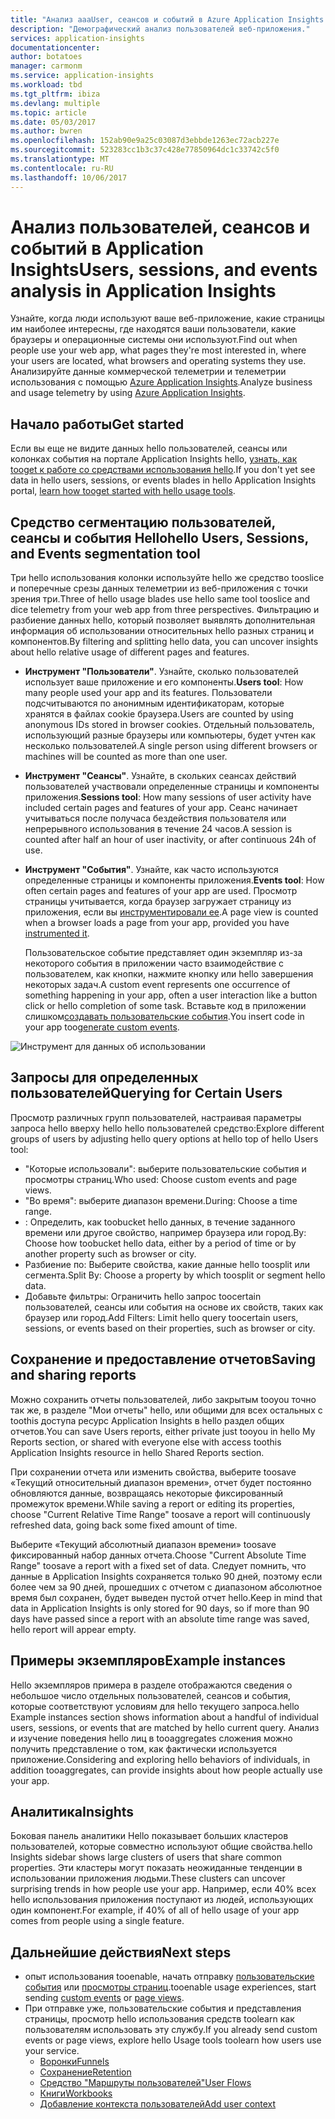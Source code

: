 ```yaml
---
title: "Анализ aaaUser, сеансов и событий в Azure Application Insights | Документы Microsoft"
description: "Демографический анализ пользователей веб-приложения."
services: application-insights
documentationcenter: 
author: botatoes
manager: carmonm
ms.service: application-insights
ms.workload: tbd
ms.tgt_pltfrm: ibiza
ms.devlang: multiple
ms.topic: article
ms.date: 05/03/2017
ms.author: bwren
ms.openlocfilehash: 152ab90e9a25c03087d3ebbde1263ec72acb227e
ms.sourcegitcommit: 523283cc1b3c37c428e77850964dc1c33742c5f0
ms.translationtype: MT
ms.contentlocale: ru-RU
ms.lasthandoff: 10/06/2017
---
```

# <a name="users-sessions-and-events-analysis-in-application-insights"></a><span data-ttu-id="e5fe7-103">Анализ пользователей, сеансов и событий в Application Insights</span><span class="sxs-lookup"><span data-stu-id="e5fe7-103">Users, sessions, and events analysis in Application Insights</span></span>

<span data-ttu-id="e5fe7-104">Узнайте, когда люди используют ваше веб-приложение, какие страницы им наиболее интересны, где находятся ваши пользователи, какие браузеры и операционные системы они используют.</span><span class="sxs-lookup"><span data-stu-id="e5fe7-104">Find out when people use your web app, what pages they're most interested in, where your users are located, what browsers and operating systems they use.</span></span> <span data-ttu-id="e5fe7-105">Анализируйте данные коммерческой телеметрии и телеметрии использования с помощью [Azure Application Insights](app-insights-overview.md).</span><span class="sxs-lookup"><span data-stu-id="e5fe7-105">Analyze business and usage telemetry by using [Azure Application Insights](app-insights-overview.md).</span></span>

## <a name="get-started"></a><span data-ttu-id="e5fe7-106">Начало работы</span><span class="sxs-lookup"><span data-stu-id="e5fe7-106">Get started</span></span>

<span data-ttu-id="e5fe7-107">Если вы еще не видите данных hello пользователей, сеансы или колонках события на портале Application Insights hello, [узнать, как tooget к работе со средствами использования hello](app-insights-usage-overview.md).</span><span class="sxs-lookup"><span data-stu-id="e5fe7-107">If you don't yet see data in hello users, sessions, or events blades in hello Application Insights portal, [learn how tooget started with hello usage tools](app-insights-usage-overview.md).</span></span>

## <a name="hello-users-sessions-and-events-segmentation-tool"></a><span data-ttu-id="e5fe7-108">Средство сегментацию пользователей, сеансы и события Hello</span><span class="sxs-lookup"><span data-stu-id="e5fe7-108">hello Users, Sessions, and Events segmentation tool</span></span>

<span data-ttu-id="e5fe7-109">Три hello использования колонки используйте hello же средство tooslice и поперечные срезы данных телеметрии из веб-приложения с точки зрения три.</span><span class="sxs-lookup"><span data-stu-id="e5fe7-109">Three of hello usage blades use hello same tool tooslice and dice telemetry from your web app from three perspectives.</span></span> <span data-ttu-id="e5fe7-110">Фильтрацию и разбиение данных hello, который позволяет выявлять дополнительная информация об использовании относительных hello разных страниц и компонентов.</span><span class="sxs-lookup"><span data-stu-id="e5fe7-110">By filtering and splitting hello data, you can uncover insights about hello relative usage of different pages and features.</span></span>

* <span data-ttu-id="e5fe7-111">**Инструмент "Пользователи"**. Узнайте, сколько пользователей использует ваше приложение и его компоненты.</span><span class="sxs-lookup"><span data-stu-id="e5fe7-111">**Users tool**: How many people used your app and its features.</span></span>  <span data-ttu-id="e5fe7-112">Пользователи подсчитываются по анонимным идентификаторам, которые хранятся в файлах cookie браузера.</span><span class="sxs-lookup"><span data-stu-id="e5fe7-112">Users are counted by using anonymous IDs stored in browser cookies.</span></span> <span data-ttu-id="e5fe7-113">Отдельный пользователь, использующий разные браузеры или компьютеры, будет учтен как несколько пользователей.</span><span class="sxs-lookup"><span data-stu-id="e5fe7-113">A single person using different browsers or machines will be counted as more than one user.</span></span>
* <span data-ttu-id="e5fe7-114">**Инструмент "Сеансы"**. Узнайте, в скольких сеансах действий пользователей участвовали определенные страницы и компоненты приложения.</span><span class="sxs-lookup"><span data-stu-id="e5fe7-114">**Sessions tool**: How many sessions of user activity have included certain pages and features of your app.</span></span> <span data-ttu-id="e5fe7-115">Сеанс начинает учитываться после получаса бездействия пользователя или непрерывного использования в течение 24 часов.</span><span class="sxs-lookup"><span data-stu-id="e5fe7-115">A session is counted after half an hour of user inactivity, or after continuous 24h of use.</span></span>
* <span data-ttu-id="e5fe7-116">**Инструмент "События"**. Узнайте, как часто используются определенные страницы и компоненты приложения.</span><span class="sxs-lookup"><span data-stu-id="e5fe7-116">**Events tool**: How often certain pages and features of your app are used.</span></span> <span data-ttu-id="e5fe7-117">Просмотр страницы учитывается, когда браузер загружает страницу из приложения, если вы [инструментировали ее](app-insights-javascript.md).</span><span class="sxs-lookup"><span data-stu-id="e5fe7-117">A page view is counted when a browser loads a page from your app, provided you have [instrumented it](app-insights-javascript.md).</span></span> 

    <span data-ttu-id="e5fe7-118">Пользовательское событие представляет один экземпляр из-за некоторого события в приложении часто взаимодействие с пользователем, как кнопки, нажмите кнопку или hello завершения некоторых задач.</span><span class="sxs-lookup"><span data-stu-id="e5fe7-118">A custom event represents one occurrence of something happening in your app, often a user interaction like a button click or hello completion of some task.</span></span> <span data-ttu-id="e5fe7-119">Вставьте код в приложении слишком[создавать пользовательские события](app-insights-api-custom-events-metrics.md#trackevent).</span><span class="sxs-lookup"><span data-stu-id="e5fe7-119">You insert code in your app too[generate custom events](app-insights-api-custom-events-metrics.md#trackevent).</span></span>

![Инструмент для данных об использовании](./media/app-insights-usage-segmentation/users.png)

## <a name="querying-for-certain-users"></a><span data-ttu-id="e5fe7-121">Запросы для определенных пользователей</span><span class="sxs-lookup"><span data-stu-id="e5fe7-121">Querying for Certain Users</span></span> 

<span data-ttu-id="e5fe7-122">Просмотр различных групп пользователей, настраивая параметры запроса hello вверху hello hello пользователей средство:</span><span class="sxs-lookup"><span data-stu-id="e5fe7-122">Explore different groups of users by adjusting hello query options at hello top of hello Users tool:</span></span> 

* <span data-ttu-id="e5fe7-123">"Которые использовали": выберите пользовательские события и просмотры страниц.</span><span class="sxs-lookup"><span data-stu-id="e5fe7-123">Who used: Choose custom events and page views.</span></span> 
* <span data-ttu-id="e5fe7-124">"Во время": выберите диапазон времени.</span><span class="sxs-lookup"><span data-stu-id="e5fe7-124">During: Choose a time range.</span></span> 
* <span data-ttu-id="e5fe7-125">: Определить, как toobucket hello данных, в течение заданного времени или другое свойство, например браузера или город.</span><span class="sxs-lookup"><span data-stu-id="e5fe7-125">By: Choose how toobucket hello data, either by a period of time or by another property such as browser or city.</span></span> 
* <span data-ttu-id="e5fe7-126">Разбиение по: Выберите свойства, какие данные hello toosplit или сегмента.</span><span class="sxs-lookup"><span data-stu-id="e5fe7-126">Split By: Choose a property by which toosplit or segment hello data.</span></span> 
* <span data-ttu-id="e5fe7-127">Добавьте фильтры: Ограничить hello запрос toocertain пользователей, сеансы или события на основе их свойств, таких как браузер или город.</span><span class="sxs-lookup"><span data-stu-id="e5fe7-127">Add Filters: Limit hello query toocertain users, sessions, or events based on their properties, such as browser or city.</span></span> 
 
## <a name="saving-and-sharing-reports"></a><span data-ttu-id="e5fe7-128">Сохранение и предоставление отчетов</span><span class="sxs-lookup"><span data-stu-id="e5fe7-128">Saving and sharing reports</span></span> 
<span data-ttu-id="e5fe7-129">Можно сохранить отчеты пользователей, либо закрытым tooyou точно так же, в разделе "Мои отчеты" hello, или общими для всех остальных с toothis доступа ресурс Application Insights в hello раздел общих отчетов.</span><span class="sxs-lookup"><span data-stu-id="e5fe7-129">You can save Users reports, either private just tooyou in hello My Reports section, or shared with everyone else with access toothis Application Insights resource in hello Shared Reports section.</span></span>  
 
<span data-ttu-id="e5fe7-130">При сохранении отчета или изменить свойства, выберите toosave «Текущий относительный диапазон времени», отчет будет постоянно обновляются данные, возвращаясь некоторые фиксированный промежуток времени.</span><span class="sxs-lookup"><span data-stu-id="e5fe7-130">While saving a report or editing its properties, choose "Current Relative Time Range" toosave a report will continuously refreshed data, going back some fixed amount of time.</span></span>  
 
<span data-ttu-id="e5fe7-131">Выберите «Текущий абсолютный диапазон времени» toosave фиксированный набор данных отчета.</span><span class="sxs-lookup"><span data-stu-id="e5fe7-131">Choose "Current Absolute Time Range" toosave a report with a fixed set of data.</span></span> <span data-ttu-id="e5fe7-132">Следует помнить, что данные в Application Insights сохраняется только 90 дней, поэтому если более чем за 90 дней, прошедших с отчетом с диапазоном абсолютное время был сохранен, будет выведен пустой отчет hello.</span><span class="sxs-lookup"><span data-stu-id="e5fe7-132">Keep in mind that data in Application Insights is only stored for 90 days, so if more than 90 days have passed since a report with an absolute time range was saved, hello report will appear empty.</span></span> 
 
## <a name="example-instances"></a><span data-ttu-id="e5fe7-133">Примеры экземпляров</span><span class="sxs-lookup"><span data-stu-id="e5fe7-133">Example instances</span></span>

<span data-ttu-id="e5fe7-134">Hello экземпляров примера в разделе отображаются сведения о небольшое число отдельных пользователей, сеансов и события, которые соответствуют условиям для hello текущего запроса.</span><span class="sxs-lookup"><span data-stu-id="e5fe7-134">hello Example instances section shows information about a handful of individual users, sessions, or events that are matched by hello current query.</span></span> <span data-ttu-id="e5fe7-135">Анализ и изучение поведения hello лиц в tooaggregates сложения можно получить представление о том, как фактически используется приложение.</span><span class="sxs-lookup"><span data-stu-id="e5fe7-135">Considering and exploring hello behaviors of individuals, in addition tooaggregates, can provide insights about how people actually use your app.</span></span> 
 
## <a name="insights"></a><span data-ttu-id="e5fe7-136">Аналитика</span><span class="sxs-lookup"><span data-stu-id="e5fe7-136">Insights</span></span> 

<span data-ttu-id="e5fe7-137">Боковая панель аналитики Hello показывает больших кластеров пользователей, которые совместно используют общие свойства.</span><span class="sxs-lookup"><span data-stu-id="e5fe7-137">hello Insights sidebar shows large clusters of users that share common properties.</span></span> <span data-ttu-id="e5fe7-138">Эти кластеры могут показать неожиданные тенденции в использовании приложения людьми.</span><span class="sxs-lookup"><span data-stu-id="e5fe7-138">These clusters can uncover surprising trends in how people use your app.</span></span> <span data-ttu-id="e5fe7-139">Например, если 40% всех hello использования приложения поступают из людей, использующих один компонент.</span><span class="sxs-lookup"><span data-stu-id="e5fe7-139">For example, if 40% of all of hello usage of your app comes from people using a single feature.</span></span>  


## <a name="next-steps"></a><span data-ttu-id="e5fe7-140">Дальнейшие действия</span><span class="sxs-lookup"><span data-stu-id="e5fe7-140">Next steps</span></span>
- <span data-ttu-id="e5fe7-141">опыт использования tooenable, начать отправку [пользовательские события](https://docs.microsoft.com/en-us/azure/application-insights/app-insights-api-custom-events-metrics#trackevent) или [просмотры страниц](https://docs.microsoft.com/azure/application-insights/app-insights-api-custom-events-metrics#page-views).</span><span class="sxs-lookup"><span data-stu-id="e5fe7-141">tooenable usage experiences, start sending [custom events](https://docs.microsoft.com/en-us/azure/application-insights/app-insights-api-custom-events-metrics#trackevent) or [page views](https://docs.microsoft.com/azure/application-insights/app-insights-api-custom-events-metrics#page-views).</span></span>
- <span data-ttu-id="e5fe7-142">При отправке уже, пользовательские события и представления страницы, просмотр hello использования средств toolearn как пользователям использовать эту службу.</span><span class="sxs-lookup"><span data-stu-id="e5fe7-142">If you already send custom events or page views, explore hello Usage tools toolearn how users use your service.</span></span>
    - [<span data-ttu-id="e5fe7-143">Воронки</span><span class="sxs-lookup"><span data-stu-id="e5fe7-143">Funnels</span></span>](usage-funnels.md)
    - [<span data-ttu-id="e5fe7-144">Сохранение</span><span class="sxs-lookup"><span data-stu-id="e5fe7-144">Retention</span></span>](app-insights-usage-retention.md)
    - [<span data-ttu-id="e5fe7-145">Средство "Маршруты пользователей"</span><span class="sxs-lookup"><span data-stu-id="e5fe7-145">User Flows</span></span>](app-insights-usage-flows.md)
    - [<span data-ttu-id="e5fe7-146">Книги</span><span class="sxs-lookup"><span data-stu-id="e5fe7-146">Workbooks</span></span>](app-insights-usage-workbooks.md)
    - [<span data-ttu-id="e5fe7-147">Добавление контекста пользователей</span><span class="sxs-lookup"><span data-stu-id="e5fe7-147">Add user context</span></span>](app-insights-usage-send-user-context.md)

